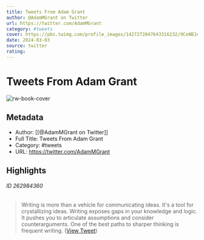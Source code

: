 ```yaml
---
title: Tweets From Adam Grant
author: @AdamMGrant on Twitter
url: https://twitter.com/AdamMGrant
category: #tweets
cover: https://pbs.twimg.com/profile_images/1427272847643316232/9CeNBJAr.jpg
date: 2024-03-03
source: twitter
rating:
---
```

# Tweets From Adam Grant

![rw-book-cover](https://pbs.twimg.com/profile_images/1427272847643316232/9CeNBJAr.jpg)

## Metadata
- Author: [[@AdamMGrant on Twitter]]
- Full Title: Tweets From Adam Grant
- Category: #tweets
- URL: https://twitter.com/AdamMGrant

## Highlights
###### ID 262984360
> Writing is more than a vehicle for communicating ideas. It's a tool for crystallizing ideas.
> Writing exposes gaps in your knowledge and logic. It pushes you to articulate assumptions and consider counterarguments.
> One of the best paths to sharper thinking is frequent writing. ([View Tweet](https://twitter.com/AdamMGrant/status/1475104381305511952))
    
